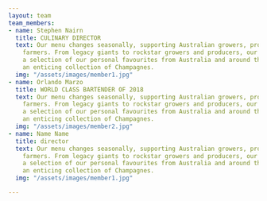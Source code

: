 ```yaml
---
layout: team
team_members:
- name: Stephen Nairn
  title: CULINARY DIRECTOR
  text: Our menu changes seasonally, supporting Australian growers, producers and
    farmers. From legacy giants to rockstar growers and producers, our wine list features
    a selection of our personal favourites from Australia and around the world, including
    an enticing collection of Champagnes.
  img: "/assets/images/member1.jpg"
- name: Orlando Marzo
  title: WORLD CLASS BARTENDER OF 2018
  text: Our menu changes seasonally, supporting Australian growers, producers and
    farmers. From legacy giants to rockstar growers and producers, our wine list features
    a selection of our personal favourites from Australia and around the world, including
    an enticing collection of Champagnes.
  img: "/assets/images/member2.jpg"
- name: Name Name
  title: director
  text: Our menu changes seasonally, supporting Australian growers, producers and
    farmers. From legacy giants to rockstar growers and producers, our wine list features
    a selection of our personal favourites from Australia and around the world, including
    an enticing collection of Champagnes.
  img: "/assets/images/member1.jpg"

---
```

